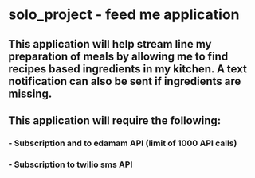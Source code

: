 # solo_project - feed me application

## This application will help stream line my preparation of meals by allowing me to find recipes based ingredients in my kitchen. A text notification can also be sent if ingredients are missing.

## This application will require the following:
### - Subscription and to edamam API (limit of 1000 API calls)
### - Subscription to twilio sms API
